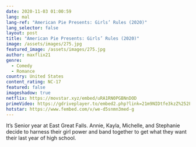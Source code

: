 ```yaml
---
date: 2020-11-03 01:00:59
lang: mal
lang-ref: "American Pie Presents: Girls’ Rules (2020)"
lang_selector: false
layout: post
title: "American Pie Presents: Girls’ Rules (2020)"
image: /assets/images/275.jpg
featured_image: /assets/images/275.jpg
author: maxflix21
genre:
  - Comedy
  - Romance
country: United States
content_rating: NC-17
featured: false
imageshadow: true
netflix: https://movstar.xyz/embed/uRA1RN0PGBNnDOD
primeVideo: https://gdriveplayer.to/embed2.php?link=21m9NIDtfe3kzZ%252FzjElOiAX8Ftu%252F3hoFbGZvDU6dOguayIQSXmQP6Aupfzi4obYy1s5wLFcU53tS7ZsDB%252BT6IzcpwAnfKHzHLzYILeU3Iy73%252FmhK8X8968%252Bxm8xtTUjJtubKkzBdnwEaEeN2Mn5g9BspZ%252F7vwEE0n5y8BBLbmsaB%252FBW%252BXY5tIng8gaQVdrlrU%253D
hotstar: https://www.fembed.com/v/we-d5snmn3med-g
---
```

It’s Senior year at East Great Falls. Annie, Kayla, Michelle, and Stephanie decide to harness their girl power and band together to get what they want their last year of high school.